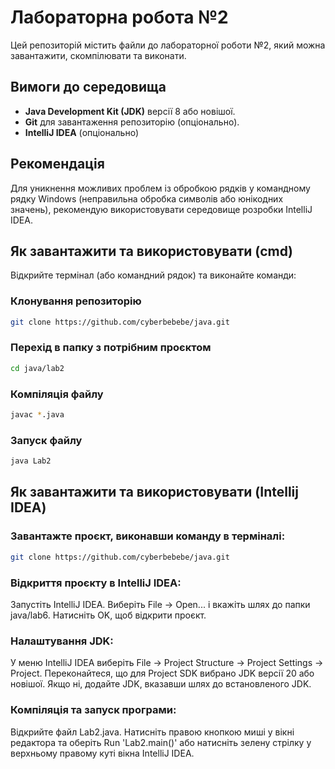 # Лабораторна робота №2

Цей репозиторій містить файли до лабораторної роботи №2, який можна завантажити, скомпілювати та виконати.

## Вимоги до середовища

- **Java Development Kit (JDK)** версії 8 або новішої.
- **Git** для завантаження репозиторію (опціонально).
- **IntelliJ IDEA** (опціонально)

## Рекомендація

Для уникнення можливих проблем із обробкою рядків у командному рядку Windows (неправильна обробка символів або юнікодних значень), рекомендую використовувати середовище розробки IntelliJ IDEA.

## Як завантажити та використовувати (cmd)

Відкрийте термінал (або командний рядок) та виконайте команди:

### Клонування репозиторію

```bash
git clone https://github.com/cyberbebebe/java.git
```

### Перехід в папку з потрібним проєктом

```bash
cd java/lab2
```

### Компіляція файлу

```bash
javac *.java
```

### Запуск файлу

```bash
java Lab2
```

## Як завантажити та використовувати (Intellij IDEA)

### Завантажте проєкт, виконавши команду в терміналі:

```bash
git clone https://github.com/cyberbebebe/java.git
```

### Відкриття проєкту в IntelliJ IDEA:

Запустіть IntelliJ IDEA.
Виберіть File → Open... і вкажіть шлях до папки java/lab6.
Натисніть OK, щоб відкрити проєкт.

### Налаштування JDK:

У меню IntelliJ IDEA виберіть File → Project Structure → Project Settings → Project.
Переконайтеся, що для Project SDK вибрано JDK версії 20 або новішої. Якщо ні, додайте JDK, вказавши шлях до встановленого JDK.

### Компіляція та запуск програми:

Відкрийте файл Lab2.java.
Натисніть правою кнопкою миші у вікні редактора та оберіть Run 'Lab2.main()' або натисніть зелену стрілку у верхньому правому куті вікна IntelliJ IDEA.
